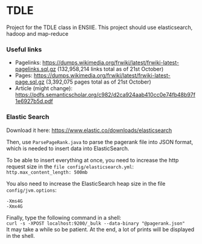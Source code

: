 # TDLE

Project for the TDLE class in ENSIIE.
This project should use elasticsearch, hadoop and map-reduce

### Useful links
- Pagelinks: https://dumps.wikimedia.org/frwiki/latest/frwiki-latest-pagelinks.sql.gz (132,958,214 links total as of 21st October)
- Pages: https://dumps.wikimedia.org/frwiki/latest/frwiki-latest-page.sql.gz (3,392,075 pages total as of 21st October)
- Article (might change): https://pdfs.semanticscholar.org/c982/d2ca924aab410cc0e74fb48b97f1e6927b5d.pdf

### Elastic Search

Download it here: https://www.elastic.co/downloads/elasticsearch    

Then, use `ParsePageRank.java` to parse the pagerank file into JSON format, which is needed to insert data into ElasticSearch.

To be able to insert everything at once, you need to increase the http request size in the `file config/elasticsearch.yml`:
```http.max_content_length: 500mb```

You also need to increase the ElasticSearch heap size in the file `config/jvm.options`:
```
-Xms4G
-Xmx4G
```

Finally, type the following command in a shell:    
```curl -s -XPOST localhost:9200/_bulk --data-binary "@pagerank.json"```  
It may take a while so be patient. At the end, a lot of prints will be displayed in the shell.
